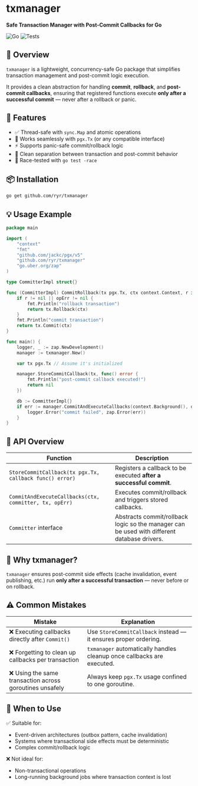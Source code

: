 # txmanager  
**Safe Transaction Manager with Post-Commit Callbacks for Go**

![Go](https://img.shields.io/badge/go-1.24+-blue.svg)
![Tests](https://github.com/ryr/txmanager/actions/workflows/tests.yml/badge.svg)

## 📘 Overview
`txmanager` is a lightweight, concurrency-safe Go package that simplifies transaction management and post-commit logic execution.

It provides a clean abstraction for handling **commit**, **rollback**, and **post-commit callbacks**, ensuring that registered functions execute **only after a successful commit** — never after a rollback or panic.

## 🚀 Features
- ✅ Thread-safe with `sync.Map` and atomic operations  
- 🧩 Works seamlessly with `pgx.Tx` (or any compatible interface)  
- ⚡ Supports panic-safe commit/rollback logic  
- 🧠 Clean separation between transaction and post-commit behavior  
- 🧪 Race-tested with `go test -race`  

## 📦 Installation
```bash
go get github.com/ryr/txmanager
```

## 💡 Usage Example
```go
package main

import (
    "context"
    "fmt"
    "github.com/jackc/pgx/v5"
    "github.com/ryr/txmanager"
    "go.uber.org/zap"
)

type CommitterImpl struct{}

func (CommitterImpl) CommitRollback(tx pgx.Tx, ctx context.Context, r interface{}, opErr error) error {
    if r != nil || opErr != nil {
        fmt.Println("rollback transaction")
        return tx.Rollback(ctx)
    }
    fmt.Println("commit transaction")
    return tx.Commit(ctx)
}

func main() {
    logger, _ := zap.NewDevelopment()
    manager := txmanager.New()

    var tx pgx.Tx // Assume it's initialized

    manager.StoreCommitCallback(tx, func() error {
        fmt.Println("post-commit callback executed!")
        return nil
    })

    db := CommitterImpl{}
    if err := manager.CommitAndExecuteCallbacks(context.Background(), db, tx, nil); err != nil {
        logger.Error("commit failed", zap.Error(err))
    }
}
```

## 🧩 API Overview

| Function | Description |
|-----------|--------------|
| `StoreCommitCallback(tx pgx.Tx, callback func() error)` | Registers a callback to be executed **after a successful commit**. |
| `CommitAndExecuteCallbacks(ctx, committer, tx, opErr)` | Executes commit/rollback and triggers stored callbacks. |
| `Committer` interface | Abstracts commit/rollback logic so the manager can be used with different database drivers. |

## 🧠 Why txmanager?
`txmanager` ensures post-commit side effects (cache invalidation, event publishing, etc.) run **only after a successful transaction** — never before or on rollback.

## ⚠️ Common Mistakes
| Mistake | Explanation |
|----------|--------------|
| ❌ Executing callbacks directly after `Commit()` | Use `StoreCommitCallback` instead — it ensures proper ordering. |
| ❌ Forgetting to clean up callbacks per transaction | `txmanager` automatically handles cleanup once callbacks are executed. |
| ❌ Using the same transaction across goroutines unsafely | Always keep `pgx.Tx` usage confined to one goroutine. |

## 💬 When to Use
✅ Suitable for:
- Event-driven architectures (outbox pattern, cache invalidation)  
- Systems where transactional side effects must be deterministic  
- Complex commit/rollback logic

❌ Not ideal for:
- Non-transactional operations  
- Long-running background jobs where transaction context is lost

